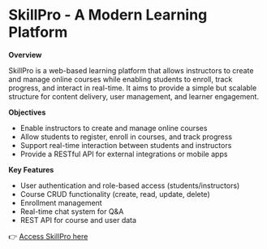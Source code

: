 # SkillPro - A Modern Learning Platform

**Overview**

SkillPro is a web-based learning platform that allows instructors to create and manage online courses while enabling students to enroll, track progress, and interact in real-time. It aims to provide a simple but scalable structure for content delivery, user management, and learner engagement.

**Objectives**
- Enable instructors to create and manage online courses
- Allow students to register, enroll in courses, and track progress
- Support real-time interaction between students and instructors
- Provide a RESTful API for external integrations or mobile apps

**Key Features**
- User authentication and role-based access (students/instructors)
- Course CRUD functionality (create, read, update, delete)
- Enrollment management
- Real-time chat system for Q&A
- REST API for course and user data

👉 [Access SkillPro here](https://aidaika09.github.io/skillpro/)